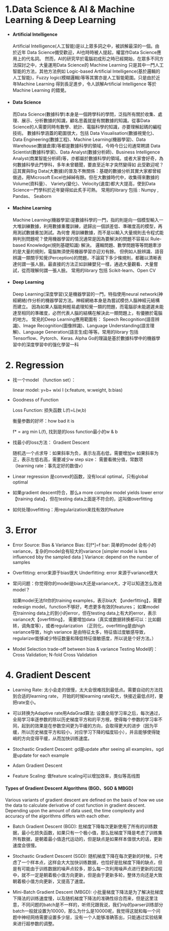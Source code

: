 # 1.Data Science & AI & Machine Learning & Deep Learning

* #### Artificial Intelligence

  Artificial Intelligence(人工智能)是以上眾多詞之中，被誤解最深的一個。由於近年 Data Science備受歡迎，AI也時時被人提起，權當作Data Science應用上的代名詞。 然而，AI的研究早於電腦初成形之時已經開始，在眾多不同方法探討之中，大量運用Data Science的 Machine Learning 只是其中一門人工智能的方法，其他方法例如 Logic-based Artificial Intelligence(基於邏輯的人工智能)，Fuzzy logic(模糊邏輯)等等其實亦是人工智能範圍。只是由於近年Machine Learning 得到長足進步，令人誤解Artificial Intelligence 等於 Machine Learning 的錯覺。

* #### Data Science

  而Data Science(數據科學)本身是一個跨學科的學問，泛指所有關於收集、處理、展示、分析數據的知識，顧名思義就是有關數據的知識。從事Data Science的人需要同時有數學、統計、電腦科學的知識，亦要理解起碼的編程技術。 數據科學涵蓋的範圍很大，包括 Data Visualisation(數據視覺化)、Data Engineering(數據工程)、Machine Learning(機器學習)、Data Warehouse(數據倉庫)等都是數據科學的領域，今時今日公司通常聘請 Data Scientist(數據科學家)、Data Analyst(數據分析師)、Business Intelligence Analyst(商業智能分析師)等，亦都屬於數據科學的領域。或者大家會好奇，為何數據科學此門學科，多年未曾聽聞，要直至近年才突然變得如 此受歡迎呢？ 這其實與Big Data(大數據)的普及不無關係：基礎的數據分析其實大家都曾經做過，用Microsoft Excel也綽綽有餘。但在大數據時代中，收集得來數據的Volume(資料量）、 Variety(變化)、Velocity(速度)都大大提高，使到Data Science一門學科於近年變得如此炙手可熱。 常用的library 包括 : Numpy , Pandas、 Seaborn

* #### Machine Learning

  Machine Learning(機器學習)是數據科學的一門，指的則是向一個模型輸入一大堆訓練數據，利用數據重覆訓練，遞歸出一個誤差低、準確度高的模型，再用測試數據重加測試。為何會 用訓練數據，而不是以輸入大量規則去令程式能夠判別問題呢？使用機器學習的情況通常是因為要解決的問題不容易以 Rule-based Knowledge(規則基礎知識) 解決。 邏輯問題、數學問題等等問題牽涉的是大量的規則，電腦無須使用機器學習亦迎刃有餘。 但例如人臉辨識、語音辨識一類關乎知覺(Perception)的問題，不論寫下多少條規則，都難以清晰表達何謂一張人臉。最直接的方法正如訓練嬰兒一樣，通過大量觀看、大量嘗試，從而理解何謂一張人臉。 常用的library 包括 Scikit-learn、Open CV

* #### Deep Learning
  Deep Learning(深度學習)又是機器學習的一門，特指使用neural network(神經網絡)作分析的機器學習方法。神經網絡本身是為嘗試模仿人腦神經元結構而建立。 因為如果人腦能夠輕易處理知覺一類的問題，而電腦卻未能遲遲未能達至相同的準確度，必然代表人腦的結構在解決此一類問題上，有優勝於電腦的地方。
  常見的Deep Learning應用範圍有： Speech Recognition(語音辨識)、Image Recognition(圖像辨識)、Language Understanding(語言理解)、Language Generation(語言生成)等等。常用的library 包括 Tensorflow、Pytorch、Keras.
  Alpha Go的理論是基於數據科學中的機器學習中的深度學習中的强化學習一科

# 2. Regression

* 找一个model （function set）：

   linear model: y=b+ wixi I  (x:feature, w:weight, b:bias)

* Goodness of Function 

  Loss Function: 损失函数  L(f)=L(w,b) 
  
  衡量参数的好坏：how bad it is  
  
  f* = arg min L(f), 找到是的loss function最小的w & b

* 找最小的loss方法： Gradient Descent

  随机选一个点求导：如果斜率为负，表示左高右低，需要增加w
  如果斜率为正，表示左低右高，需要减少w
  step size： 需要看微分值，常数项（learning rate：事先定好的数值v）

* Linear regression 是convex的函数，没有local optimal，只有global optimal

* 如果gradient descent符合，那么a more complex model yields lower error 【training data】，但在testing data上面是不符合的，这叫做overfitting 

* 如何处理ovefitting：用regularization来找有效的feature


# 3. Error 

* Error Source:  Bias & Variance
  Bias: E[f*]=f bar: 简单的model 会有小的variance，复杂的model会有较大的variance [simpler model is less influenced bby the sampled data ]
  Variance: depend on the number of samples
  
* Overfitting: error来源于bias很大
  Underfitting: error 来源于variance很大

* 常问问题：你觉得你的model是bias大还是variance大，才可以知道怎么改进model？

  如果model无法fit你的training examples，表示bia大 【underfitting】，需要redesign model，function不够好，考虑更多有效的features；
  如果model 在trainning data上的到小的error，但在testing data上有大的error，表示variance大【overfitting】， 需要增加data（真实或数据转换都可以：比如翻转，调角度等），或者regularization （正则化，overfitting是由high variance导致，high variance 是由特征太多，特征值过度敏感导致，regularizer能够减少特征数量和降低特征值敏感度，所以说是个好方法。）

* Model Selection
  trade-off between bias & variance
  Testing Model的：Cross Validation; N-fold Cross Validation 

# 4. Gradient Descent

* Learning Rate: 太小会走的很慢，太大会很难找到最低点。需要自动的方法找到合适的learning rate， 开始的时候learning rate较大，快接近最低点时，要把rate变小。

* 可以转换为Adaptive rate用AdaGrad算法: 设置全局学习率之后，每次通过，全局学习率逐参数的除以历史梯度平方和的平方根，使得每个参数的学习率不同，起到的效果是在参数空间更为平缓的方向，会取得更大的进步（因为平缓，所以历史梯度平方和较小，对应学习下降的幅度较小），并且能够使得陡峭的方向变得平缓，从而加快训练速度。

* Stochastic Gradient Descent:  gd是update after seeing all examples，sgd是update for each example

* Adam Gradient Descent

* Feature Scaling: 做feature scaling可以增加效率，类似等高线图

#### Types of Gradient Descent Algorithms (BGD、SGD & MBGD)

Various variants of gradient descent are defined on the basis of how we use the data to calculate derivative of cost function in gradient descent. Depending upon the amount of data used, the time complexity and accuracy of the algorithms differs with each other.

* Batch Gradient Descent (BGD): 批梯度下降每次更新使用了所有的训练数据，最小化损失函数，如果只有一个极小值，那么批梯度下降是考虑了训练集所有数据，是朝着最小值迭代运动的，但是缺点是如果样本值很大的话，更新速度会很慢。

* Stochastic Gradient Descent (SGD): 随机梯度下降在每次更新的时候，只考虑了一个样本点，这样会大大加快训练数据，也恰好是批梯度下降的缺点，但是有可能由于训练数据的噪声点较多，那么每一次利用噪声点进行更新的过程中，就不一定是朝着极小值方向更新，但是由于更新多轮，整体方向还是大致朝着极小值方向更新，又提高了速度。

* Mini-Batch Gradient Descent (MBGD): 小批量梯度下降法是为了解决批梯度下降法的训练速度慢，以及随机梯度下降法的准确性综合而来，但是这里注意，不同问题的batch是不一样的，听师兄跟我说，我们nlp的parser训练部分batch一般就设置为10000，那么为什么是10000呢，我觉得这就和每一个问题中神经网络需要设置多少层，没有一个人能够准确答出，只能通过实验结果来进行超参数的调整。

